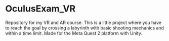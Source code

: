 # OculusExam_VR
Repository for my VR and AR course. This is a little project where you have to reach the goal by crossing a labyrinth with basic shooting mechanics and within a time limit. Made for the Meta Quest 2 platform with Unity.
